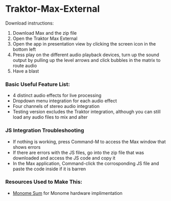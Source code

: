 # Traktor-Max-External
Download instructions:

1. Download Max and the zip file
2. Open the Traktor Max External
3. Open the app in presentation view by clicking the screen icon in the bottom left
4. Press play on the different audio playback devices, turn up the sound output by pulling up the level arrows and click bubbles in the matrix to route audio
5. Have a blast

### Basic Useful Feature List:

 * 4 distinct audio effects for live processing
 * Dropdown menu integration for each audio effect
 * Four channels of stereo audio integration
 * Testing version excludes the Traktor integration, although you can still load any audio files to mix and alter

### JS Integration Troubleshooting

  * If nothing is working, press Command-M to access the Max window that shows errors
  * If there are errors with the JS files, go into the zip file that was downloaded and access the JS code and copy it
  * In the Max application, Command-click the corrosponding JS file and paste the code inside if it is barren


### Resources Used to Make This:

 * [Monome Sum](https://monome.org/docs/app/sum/) for Monome hardware implimentation
